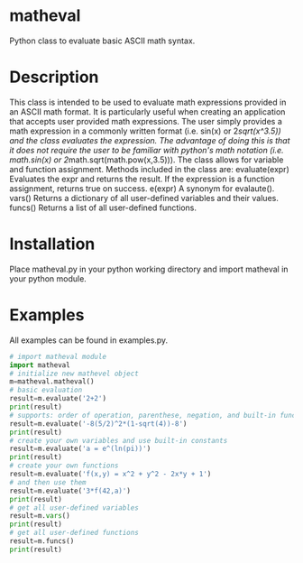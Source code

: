 # matheval
Python class to evaluate basic ASCII math syntax.

# Description
This class is intended to be used to evaluate math expressions provided in an
ASCII math format. It is particularly useful when creating an application that
accepts user provided math expressions. The user simply provides a math
expression in a commonly written format (i.e. sin(x) or 2*sqrt(x^3.5)) and the
class evaluates the expression. The advantage of doing this is that it does not
require the user to be familiar with python's math notation (i.e. math.sin(x)
or 2*math.sqrt(math.pow(x,3.5))). The class allows for variable and function
assignment. Methods included in the class are:
  evaluate(expr)
    Evaluates the expr and returns the result. If the expression is a function
    assignment, returns true on success.
  e(expr)
    A synonym for evalaute().
  vars()
    Returns a dictionary of all user-defined variables and their values.
  funcs()
    Returns a list of all user-defined functions.

# Installation
Place matheval.py in your python working directory and import matheval in your
python module.

# Examples
All examples can be found in examples.py.

```python
# import matheval module
import matheval
# initialize new mathevel object
m=matheval.matheval()
# basic evaluation
result=m.evaluate('2+2')
print(result)
# supports: order of operation, parenthese, negation, and built-in functions
result=m.evaluate('-8(5/2)^2*(1-sqrt(4))-8')
print(result)
# create your own variables and use built-in constants
result=m.evaluate('a = e^(ln(pi))')
print(result)
# create your own functions
result=m.evaluate('f(x,y) = x^2 + y^2 - 2x*y + 1')
# and then use them
result=m.evaluate('3*f(42,a)')
print(result)
# get all user-defined variables
result=m.vars()
print(result)
# get all user-defined functions
result=m.funcs()
print(result)
```

